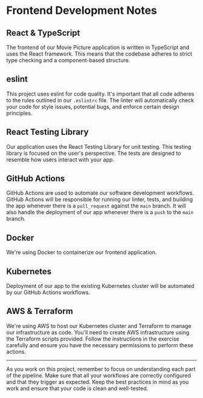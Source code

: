 # Frontend Development Notes

## React & TypeScript

The frontend of our Movie Picture application is written in TypeScript and uses the React framework. This means that the codebase adheres to strict type checking and a component-based structure. 

## eslint

This project uses eslint for code quality. It's important that all code adheres to the rules outlined in our `.eslintrc` file. The linter will automatically check your code for style issues, potential bugs, and enforce certain design principles. 

## React Testing Library

Our application uses the React Testing Library for unit testing. This testing library is focused on the user's perspective. The tests are designed to resemble how users interact with your app.

## GitHub Actions

GitHub Actions are used to automate our software development workflows. GitHub Actions will be responsible for running our linter, tests, and building the app whenever there is a `pull_request` against the `main` branch. It will also handle the deployment of our app whenever there is a `push` to the `main` branch. 

## Docker

We're using Docker to containerize our frontend application.

## Kubernetes

Deployment of our app to the existing Kubernetes cluster will be automated by our GitHub Actions workflows. 

## AWS & Terraform

We're using AWS to host our Kubernetes cluster and Terraform to manage our infrastructure as code. You'll need to create AWS infrastructure using the Terraform scripts provided. Follow the instructions in the exercise carefully and ensure you have the necessary permissions to perform these actions. 

---

As you work on this project, remember to focus on understanding each part of the pipeline. Make sure that all your workflows are correctly configured and that they trigger as expected. Keep the best practices in mind as you work and ensure that your code is clean and well-tested.


